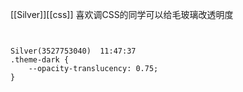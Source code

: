 [[Silver]][[css]]
喜欢调CSS的同学可以给毛玻璃改透明度
```


Silver(3527753040)  11:47:37
.theme-dark {
    --opacity-translucency: 0.75;
}


```

